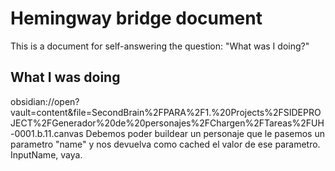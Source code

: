# Hemingway bridge document

This is a document for self-answering the question: "What was I doing?"

## What I was doing

obsidian://open?vault=content&file=SecondBrain%2FPARA%2F1.%20Projects%2FSIDEPROJECT%2FGenerador%20de%20personajes%2FChargen%2FTareas%2FUH-0001.b.11.canvas
Debemos poder buildear un personaje que le pasemos un parametro "name" y nos devuelva como cached el valor de ese parametro. InputName, vaya.